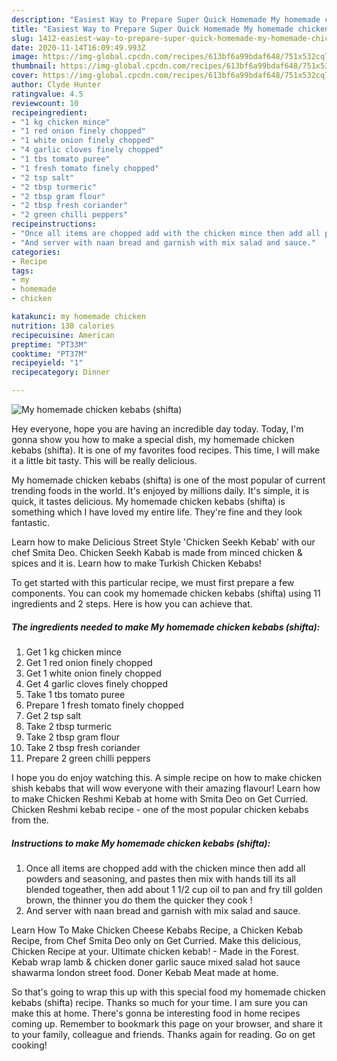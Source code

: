 ```yaml
---
description: "Easiest Way to Prepare Super Quick Homemade My homemade chicken kebabs (shifta)"
title: "Easiest Way to Prepare Super Quick Homemade My homemade chicken kebabs (shifta)"
slug: 1412-easiest-way-to-prepare-super-quick-homemade-my-homemade-chicken-kebabs-shifta
date: 2020-11-14T16:09:49.993Z
image: https://img-global.cpcdn.com/recipes/613bf6a99bdaf648/751x532cq70/my-homemade-chicken-kebabs-shifta-recipe-main-photo.jpg
thumbnail: https://img-global.cpcdn.com/recipes/613bf6a99bdaf648/751x532cq70/my-homemade-chicken-kebabs-shifta-recipe-main-photo.jpg
cover: https://img-global.cpcdn.com/recipes/613bf6a99bdaf648/751x532cq70/my-homemade-chicken-kebabs-shifta-recipe-main-photo.jpg
author: Clyde Hunter
ratingvalue: 4.5
reviewcount: 10
recipeingredient:
- "1 kg chicken mince"
- "1 red onion finely chopped"
- "1 white onion finely chopped"
- "4 garlic cloves finely chopped"
- "1 tbs tomato puree"
- "1 fresh tomato finely chopped"
- "2 tsp salt"
- "2 tbsp turmeric"
- "2 tbsp gram flour"
- "2 tbsp fresh coriander"
- "2 green chilli peppers"
recipeinstructions:
- "Once all items are chopped add with the chicken mince then add all powders and seasoning, and pastes then mix with hands till its all blended togeather, then add about 1 1/2 cup oil to pan and fry till golden brown, the thinner you do them the quicker they cook !"
- "And server with naan bread and garnish with mix salad and sauce."
categories:
- Recipe
tags:
- my
- homemade
- chicken

katakunci: my homemade chicken 
nutrition: 130 calories
recipecuisine: American
preptime: "PT33M"
cooktime: "PT37M"
recipeyield: "1"
recipecategory: Dinner

---
```



![My homemade chicken kebabs (shifta)](https://img-global.cpcdn.com/recipes/613bf6a99bdaf648/751x532cq70/my-homemade-chicken-kebabs-shifta-recipe-main-photo.jpg)

Hey everyone, hope you are having an incredible day today. Today, I'm gonna show you how to make a special dish, my homemade chicken kebabs (shifta). It is one of my favorites food recipes. This time, I will make it a little bit tasty. This will be really delicious.

My homemade chicken kebabs (shifta) is one of the most popular of current trending foods in the world. It's enjoyed by millions daily. It's simple, it is quick, it tastes delicious. My homemade chicken kebabs (shifta) is something which I have loved my entire life. They're fine and they look fantastic.

Learn how to make Delicious Street Style &#39;Chicken Seekh Kebab&#39; with our chef Smita Deo. Chicken Seekh Kabab is made from minced chicken &amp; spices and it is. Learn how to make Turkish Chicken Kebabs!


To get started with this particular recipe, we must first prepare a few components. You can cook my homemade chicken kebabs (shifta) using 11 ingredients and 2 steps. Here is how you can achieve that.

<!--inarticleads1-->

##### The ingredients needed to make My homemade chicken kebabs (shifta):

1. Get 1 kg chicken mince
1. Get 1 red onion finely chopped
1. Get 1 white onion finely chopped
1. Get 4 garlic cloves finely chopped
1. Take 1 tbs tomato puree
1. Prepare 1 fresh tomato finely chopped
1. Get 2 tsp salt
1. Take 2 tbsp turmeric
1. Take 2 tbsp gram flour
1. Take 2 tbsp fresh coriander
1. Prepare 2 green chilli peppers


I hope you do enjoy watching this. A simple recipe on how to make chicken shish kebabs that will wow everyone with their amazing flavour! Learn how to make Chicken Reshmi Kebab at home with Smita Deo on Get Curried. Chicken Reshmi kebab recipe - one of the most popular chicken kebabs from the. 

<!--inarticleads2-->

##### Instructions to make My homemade chicken kebabs (shifta):

1. Once all items are chopped add with the chicken mince then add all powders and seasoning, and pastes then mix with hands till its all blended togeather, then add about 1 1/2 cup oil to pan and fry till golden brown, the thinner you do them the quicker they cook !
1. And server with naan bread and garnish with mix salad and sauce.


Learn How To Make Chicken Cheese Kebabs Recipe, a Chicken Kebab Recipe, from Chef Smita Deo only on Get Curried. Make this delicious, Chicken Recipe at your. Ultimate chicken kebab! - Made in the Forest. Kebab wrap lamb &amp; chicken doner garlic sauce mixed salad hot sauce shawarma london street food. Doner Kebab Meat made at home. 

So that's going to wrap this up with this special food my homemade chicken kebabs (shifta) recipe. Thanks so much for your time. I am sure you can make this at home. There's gonna be interesting food in home recipes coming up. Remember to bookmark this page on your browser, and share it to your family, colleague and friends. Thanks again for reading. Go on get cooking!
